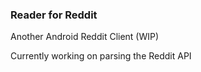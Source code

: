 ### Reader for Reddit

Another Android Reddit Client (WIP)

Currently working on parsing the Reddit API